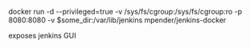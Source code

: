 docker run -d --privileged=true -v /sys/fs/cgroup:/sys/fs/cgroup:ro  -p 8080:8080 -v $some_dir:/var/lib/jenkins mpender/jenkins-docker


exposes jenkins GUI
